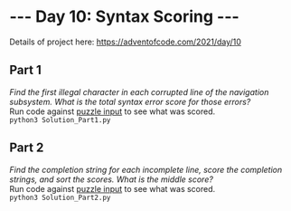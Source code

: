 # --- Day 10: Syntax Scoring ---
Details of project here: https://adventofcode.com/2021/day/10

## Part 1   
*Find the first illegal character in each corrupted line of the navigation subsystem. What is the total syntax error score for those errors?*   
Run code against [puzzle input](puzzle_input.txt) to see what was scored.  
`python3 Solution_Part1.py`  


## Part 2  
*Find the completion string for each incomplete line, score the completion strings, and sort the scores. What is the middle score?*  
Run code against [puzzle input](puzzle_input.txt) to see what was scored.  
`python3 Solution_Part2.py`
